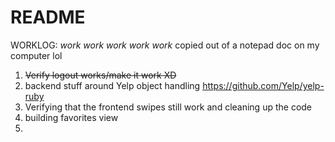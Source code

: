 # README

WORKLOG:
_work work work work work_
copied out of a notepad doc on my computer lol

1. ~~Verify logout works/make it work XD~~
2. backend stuff around Yelp object handling https://github.com/Yelp/yelp-ruby
3. Verifying that the frontend swipes still work and cleaning up the code
4. building favorites view
5. 

